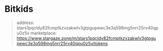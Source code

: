 # Bitkids
> address: stars1pqcldy82fcmptkzvzakwlv3gtpgupewc3e3q598mg5nrr25rv40qpu0z5v
> marketplace: https://www.stargaze.zone/m/stars1pqcldy82fcmptkzvzakwlv3gtpgupewc3e3q598mg5nrr25rv40qpu0z5v/tokens